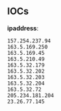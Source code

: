 
## IOCs

__ipaddress__:

```text
157.254.237.94
163.5.169.250
163.5.169.45
163.5.210.49
163.5.32.179
163.5.32.202
163.5.32.203
163.5.32.204
163.5.32.72
205.234.181.204
23.26.77.145
```